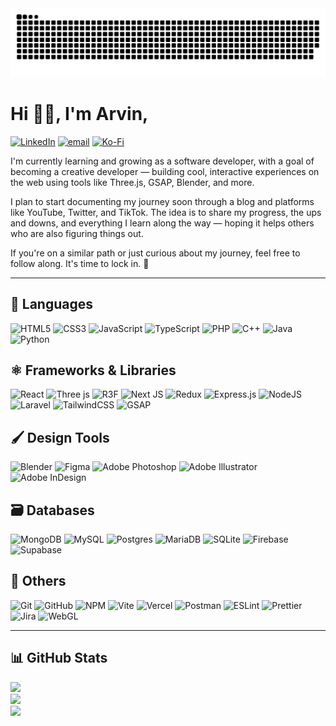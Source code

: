 <picture>
  <source media="(prefers-color-scheme: dark)" srcset="https://raw.githubusercontent.com/arvinagarcia/arvinagarcia/output/github-snake-dark.svg" />
  <source media="(prefers-color-scheme: light)" srcset="https://raw.githubusercontent.com/arvinagarcia/arvinagarcia/output/github-snake.svg" />
  <img alt="github-snake" src="https://raw.githubusercontent.com/arvinagarcia/arvinagarcia/output/github-snake.svg" />
</picture>

# Hi 👋🏻, I'm Arvin,
[![LinkedIn](https://img.shields.io/badge/LinkedIn-%230077B5.svg?logo=linkedin&logoColor=white)](https://linkedin.com/in/https://www.linkedin.com/in/arvin-garcia-647509364/) 
[![email](https://img.shields.io/badge/Email-D14836?logo=gmail&logoColor=white)](mailto:arvin.garcia.dev@gmail.com) 
[![Ko-Fi](https://img.shields.io/badge/Ko--fi-%23CB3837.svg?logo=ko-fi&logoColor=white)](https://ko-fi.com/ko-fi.com/arvingarcia) 

I'm currently learning and growing as a software developer, with a goal of becoming a creative developer — building cool, interactive experiences on the web using tools like Three.js, GSAP, Blender, and more.

I plan to start documenting my journey soon through a blog and platforms like YouTube, Twitter, and TikTok. The idea is to share my progress, the ups and downs, and everything I learn along the way — hoping it helps others who are also figuring things out.

If you're on a similar path or just curious about my journey, feel free to follow along. It's time to lock in. 🚀

---
## 🧠 Languages
![HTML5](https://img.shields.io/badge/HTML5-%23E34F26.svg?style=flat&logo=html5&logoColor=white)
![CSS3](https://img.shields.io/badge/CSS3-%231572B6.svg?style=flat&logo=css&logoColor=white)
![JavaScript](https://img.shields.io/badge/JavaScript-%23323330.svg?style=flat&logo=javascript&logoColor=%23F7DF1E)
![TypeScript](https://img.shields.io/badge/TypeScript-%23007ACC.svg?style=flat&logo=typescript&logoColor=white)
![PHP](https://img.shields.io/badge/PHP-%23777BB4.svg?style=flat&logo=php&logoColor=white)
![C++](https://img.shields.io/badge/C++-%2300599C.svg?style=flat&logo=c%2B%2B&logoColor=white)
![Java](https://img.shields.io/badge/Java-%23ED8B00.svg?style=flat&logo=openjdk&logoColor=white) 
![Python](https://img.shields.io/badge/Python-3670A0?style=flat&logo=python&logoColor=ffdd54)

## ⚛️ Frameworks & Libraries
![React](https://img.shields.io/badge/React-%2320232a.svg?style=flat&logo=react&logoColor=%2361DAFB)
![Three js](https://img.shields.io/badge/Three.js-black?style=flat&logo=three.js&logoColor=white)
![R3F](https://img.shields.io/badge/React%20Three%20Fiber-black?style=flat&logo=react&logoColor=white)
![Next JS](https://img.shields.io/badge/Next.js-black?style=flat&logo=next.js&logoColor=white)
![Redux](https://img.shields.io/badge/Redux-%23593d88.svg?style=flat&logo=redux&logoColor=white)
![Express.js](https://img.shields.io/badge/Express.js-%23404d59.svg?style=flat&logo=express&logoColor=%2361DAFB) 
![NodeJS](https://img.shields.io/badge/Node.js-6DA55F?style=flat&logo=node.js&logoColor=white)
![Laravel](https://img.shields.io/badge/Laravel-%23FF2D20.svg?style=flat&logo=laravel&logoColor=white)
![TailwindCSS](https://img.shields.io/badge/TailwindCSS-%2338B2AC.svg?style=flat&logo=tailwind-css&logoColor=white)
![GSAP](https://img.shields.io/badge/GSAP-88CE02?style=flat&logo=greensock&logoColor=white)

## 🖌️ Design Tools
![Blender](https://img.shields.io/badge/Blender-%23F5792A.svg?style=flat&logo=blender&logoColor=white)
![Figma](https://img.shields.io/badge/Figma-%23F24E1E.svg?style=flat&logo=figma&logoColor=white)
![Adobe Photoshop](https://img.shields.io/badge/Adobe%20Photoshop-%2331A8FF.svg?style=flat&logo=adobe&logoColor=white)
![Adobe Illustrator](https://img.shields.io/badge/Adobe%20Illustrator-%23FF9A00.svg?style=flat&logo=adobe%20illustrator&logoColor=white)
![Adobe InDesign](https://img.shields.io/badge/Adobe%20InDesign-49021F?style=flat&logo=adobeindesign&logoColor=FF3366)

## 🗃️ Databases
![MongoDB](https://img.shields.io/badge/MongoDB-%234ea94b.svg?style=flat&logo=mongodb&logoColor=white)
![MySQL](https://img.shields.io/badge/MySQL-4479A1.svg?style=flat&logo=mysql&logoColor=white)
![Postgres](https://img.shields.io/badge/PostgreSQL-%23316192.svg?style=flat&logo=postgresql&logoColor=white)
![MariaDB](https://img.shields.io/badge/MariaDB-003545?style=flat&logo=mariadb&logoColor=white)
![SQLite](https://img.shields.io/badge/SQLite-%2307405e.svg?style=flat&logo=sqlite&logoColor=white)
![Firebase](https://img.shields.io/badge/Firebase-FFCA28?style=flat&logo=Firebase&logoColor=black)
![Supabase](https://img.shields.io/badge/-Supabase-05122A?style=flat&logo=supabase)

## 🔧 Others
![Git](https://img.shields.io/badge/Git-%23F05033.svg?style=flat&logo=git&logoColor=white)
![GitHub](https://img.shields.io/badge/GitHub-%23121011.svg?style=flat&logo=github&logoColor=white)
![NPM](https://img.shields.io/badge/NPM-%23CB3837.svg?style=flat&logo=npm&logoColor=white)
![Vite](https://img.shields.io/badge/Vite-%23646CFF.svg?style=flat&logo=vite&logoColor=white)
![Vercel](https://img.shields.io/badge/Vercel-%23000000.svg?style=flat&logo=vercel&logoColor=white)
![Postman](https://img.shields.io/badge/Postman-FF6C37?style=flat&logo=postman&logoColor=white)
![ESLint](https://img.shields.io/badge/ESLint-4B3263?style=flat&logo=eslint&logoColor=white)
![Prettier](https://img.shields.io/badge/Prettier-%23F7B93E.svg?style=flat&logo=prettier&logoColor=black)
![Jira](https://img.shields.io/badge/Jira-%230A0FFF.svg?style=flat&logo=jira&logoColor=white)
![WebGL](https://img.shields.io/badge/WebGL-990000?logo=webgl&logoColor=white&style=flat)

---
## 📊 GitHub Stats
![](https://github-readme-stats.vercel.app/api?username=arvinagarcia&theme=dark&hide_border=false&include_all_commits=false&count_private=false)<br/>
![](https://nirzak-streak-stats.vercel.app/?user=arvinagarcia&theme=dark&hide_border=false)<br/>
![](https://github-readme-stats.vercel.app/api/top-langs/?username=arvinagarcia&theme=dark&hide_border=false&include_all_commits=false&count_private=false&layout=compact)  
